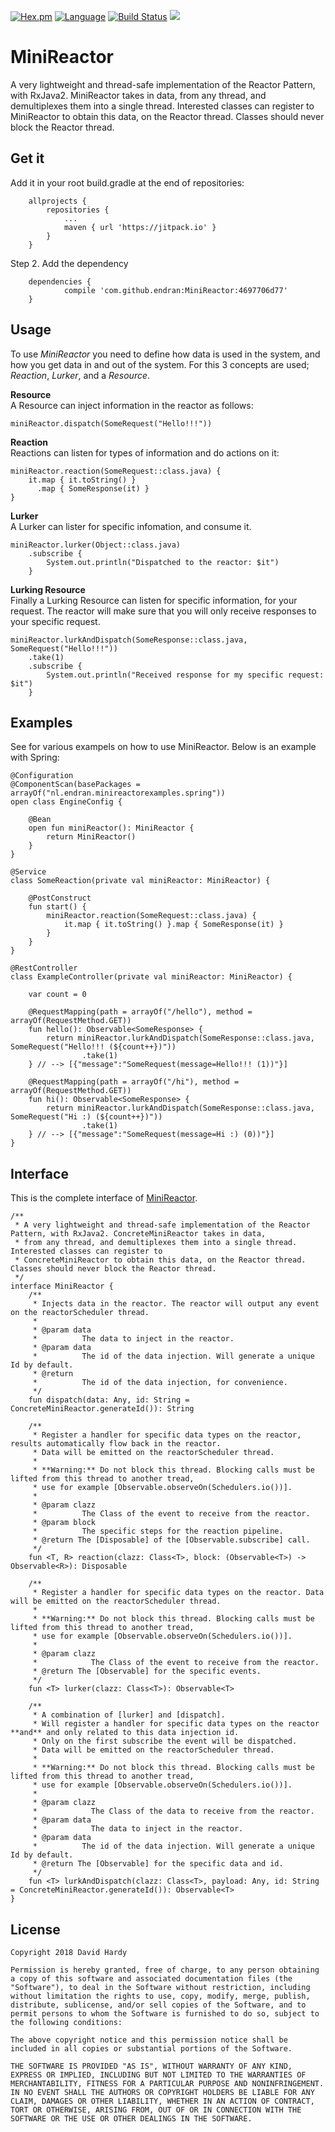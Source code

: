 [![Hex.pm](https://img.shields.io/hexpm/l/plug.svg)](http://www.apache.org/licenses/LICENSE-2.0)
[![Language](https://img.shields.io/badge/language-kotlin-yellowgreen.svg)](https://www.google.nl/search?q=kotlin)
[![Build Status](https://travis-ci.org/Endran/MiniReactor.svg?branch=develop)](https://travis-ci.org/Endran/MiniReactor)
[![](https://jitpack.io/v/endran/MiniReactor.svg)](https://jitpack.io/#endran/MiniReactor)
# MiniReactor

A very lightweight and thread-safe implementation of the Reactor Pattern, with RxJava2.
MiniReactor takes in data, from any thread, and demultiplexes them into a single thread.
Interested classes can register to MiniReactor to obtain this data, on the Reactor thread.
Classes should never block the Reactor thread.

## Get it

Add it in your root build.gradle at the end of repositories:

```
	allprojects {
		repositories {
			...
			maven { url 'https://jitpack.io' }
		}
	}
```

Step 2. Add the dependency

```
	dependencies {
	        compile 'com.github.endran:MiniReactor:4697706d77'
	}
```

## Usage

To use *MiniReactor* you need to define how data is used in the system,
and how you get data in and out of the system. For this 3 concepts are used;
_Reaction_, _Lurker_, and a _Resource_.

**Resource**<br>
A Resource can inject information in the reactor as follows:
```
miniReactor.dispatch(SomeRequest("Hello!!!"))
```

**Reaction**<br>
Reactions can listen for types of information and do actions on it:
```
miniReactor.reaction(SomeRequest::class.java) {
    it.map { it.toString() }
      .map { SomeResponse(it) }
}
```

**Lurker**<br>
A Lurker can lister for specific infomation, and consume it.
```
miniReactor.lurker(Object::class.java)
    .subscribe {
        System.out.println("Dispatched to the reactor: $it")
    }
```

**Lurking Resource**<br>
Finally a Lurking Resource can listen for specific information, for your request.
The reactor will make sure that you will only receive responses to your specific request.
```
miniReactor.lurkAndDispatch(SomeResponse::class.java, SomeRequest("Hello!!!"))
    .take(1)
    .subscribe {
        System.out.println("Received response for my specific request: $it")
    }
```

## Examples

See <insert link> for various exampels on how to use MiniReactor. Below is an example with Spring:

```
@Configuration
@ComponentScan(basePackages = arrayOf("nl.endran.minireactorexamples.spring"))
open class EngineConfig {

    @Bean
    open fun miniReactor(): MiniReactor {
        return MiniReactor()
    }
}

@Service
class SomeReaction(private val miniReactor: MiniReactor) {

    @PostConstruct
    fun start() {
        miniReactor.reaction(SomeRequest::class.java) {
            it.map { it.toString() }.map { SomeResponse(it) }
        }
    }
}

@RestController
class ExampleController(private val miniReactor: MiniReactor) {

    var count = 0

    @RequestMapping(path = arrayOf("/hello"), method = arrayOf(RequestMethod.GET))
    fun hello(): Observable<SomeResponse> {
        return miniReactor.lurkAndDispatch(SomeResponse::class.java, SomeRequest("Hello!!! (${count++})"))
                .take(1)
    } // --> [{"message":"SomeRequest(message=Hello!!! (1))"}]

    @RequestMapping(path = arrayOf("/hi"), method = arrayOf(RequestMethod.GET))
    fun hi(): Observable<SomeResponse> {
        return miniReactor.lurkAndDispatch(SomeResponse::class.java, SomeRequest("Hi :) (${count++})"))
                .take(1)
    } // --> [{"message":"SomeRequest(message=Hi :) (0))"}]
}
```


## Interface

This is the complete interface of [MiniReactor](https://github.com/Endran/MiniReactor/blob/develop/minireactor/src/main/kotlin/nl/endran/minireactor/MiniReactor.kt).

```
/**
 * A very lightweight and thread-safe implementation of the Reactor Pattern, with RxJava2. ConcreteMiniReactor takes in data,
 * from any thread, and demultiplexes them into a single thread. Interested classes can register to
 * ConcreteMiniReactor to obtain this data, on the Reactor thread. Classes should never block the Reactor thread.
 */
interface MiniReactor {
    /**
     * Injects data in the reactor. The reactor will output any event on the reactorScheduler thread.
     *
     * @param data
     *          The data to inject in the reactor.
     * @param data
     *          The id of the data injection. Will generate a unique Id by default.
     * @return
     *          The id of the data injection, for convenience.
     */
    fun dispatch(data: Any, id: String = ConcreteMiniReactor.generateId()): String

    /**
     * Register a handler for specific data types on the reactor, results automatically flow back in the reactor.
     * Data will be emitted on the reactorScheduler thread.
     *
     * **Warning:** Do not block this thread. Blocking calls must be lifted from this thread to another tread,
     * use for example [Observable.observeOn(Schedulers.io())].
     *
     * @param clazz
     *          The Class of the event to receive from the reactor.
     * @param block
     *          The specific steps for the reaction pipeline.
     * @return The [Disposable] of the [Observable.subscribe] call.
     */
    fun <T, R> reaction(clazz: Class<T>, block: (Observable<T>) -> Observable<R>): Disposable

    /**
     * Register a handler for specific data types on the reactor. Data will be emitted on the reactorScheduler thread.
     *
     * **Warning:** Do not block this thread. Blocking calls must be lifted from this thread to another tread,
     * use for example [Observable.observeOn(Schedulers.io())].
     *
     * @param clazz
     *            The Class of the event to receive from the reactor.
     * @return The [Observable] for the specific events.
     */
    fun <T> lurker(clazz: Class<T>): Observable<T>

    /**
     * A combination of [lurker] and [dispatch].
     * Will register a handler for specific data types on the reactor **and** and only related to this data injection id.
     * Only on the first subscribe the event will be dispatched.
     * Data will be emitted on the reactorScheduler thread.
     *
     * **Warning:** Do not block this thread. Blocking calls must be lifted from this thread to another tread,
     * use for example [Observable.observeOn(Schedulers.io())].
     *
     * @param clazz
     *            The Class of the data to receive from the reactor.
     * @param data
     *            The data to inject in the reactor.
     * @param data
     *          The id of the data injection. Will generate a unique Id by default.
     * @return The [Observable] for the specific data and id.
     */
    fun <T> lurkAndDispatch(clazz: Class<T>, payload: Any, id: String = ConcreteMiniReactor.generateId()): Observable<T>
}
```

## License

```
Copyright 2018 David Hardy

Permission is hereby granted, free of charge, to any person obtaining a copy of this software and associated documentation files (the "Software"), to deal in the Software without restriction, including without limitation the rights to use, copy, modify, merge, publish, distribute, sublicense, and/or sell copies of the Software, and to permit persons to whom the Software is furnished to do so, subject to the following conditions:

The above copyright notice and this permission notice shall be included in all copies or substantial portions of the Software.

THE SOFTWARE IS PROVIDED "AS IS", WITHOUT WARRANTY OF ANY KIND, EXPRESS OR IMPLIED, INCLUDING BUT NOT LIMITED TO THE WARRANTIES OF MERCHANTABILITY, FITNESS FOR A PARTICULAR PURPOSE AND NONINFRINGEMENT. IN NO EVENT SHALL THE AUTHORS OR COPYRIGHT HOLDERS BE LIABLE FOR ANY CLAIM, DAMAGES OR OTHER LIABILITY, WHETHER IN AN ACTION OF CONTRACT, TORT OR OTHERWISE, ARISING FROM, OUT OF OR IN CONNECTION WITH THE SOFTWARE OR THE USE OR OTHER DEALINGS IN THE SOFTWARE.
```